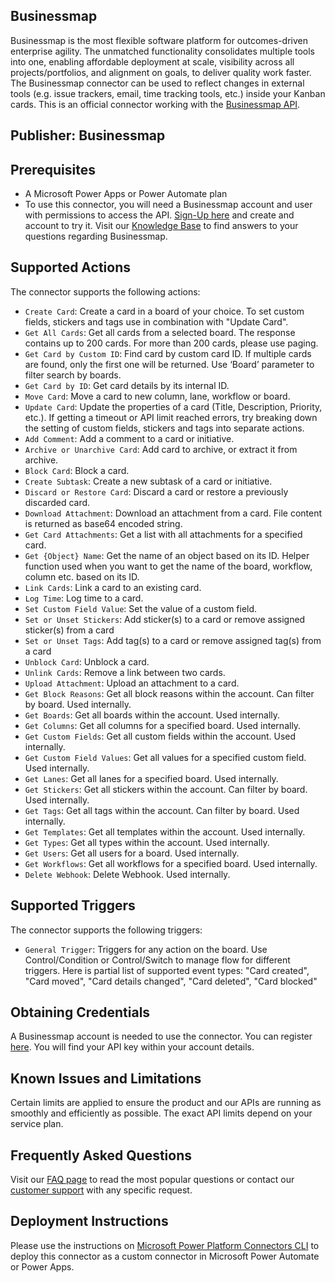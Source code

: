 
## Businessmap
Businessmap is the most flexible software platform for outcomes-driven enterprise agility. The unmatched functionality consolidates multiple tools into one, enabling affordable deployment at scale, visibility across all projects/portfolios, and alignment on goals, to deliver quality work faster. The Businessmap connector can be used to reflect changes in external tools (e.g. issue trackers, email, time tracking tools, etc.) inside your Kanban cards. This is an official connector working with the [Businessmap API](https://demo.kanbanize.com/openapi/).


## Publisher: Businessmap

## Prerequisites
* A Microsoft Power Apps or Power Automate plan
* To use this connector, you will need a Businessmap account and user with permissions to access the API. [Sign-Up here](https://businessmap.io/sign-up) and create and account to try it. Visit our [Knowledge Base](https://knowledgebase.businessmap.io/hc/en-us) to find answers to your questions regarding Businessmap.


## Supported Actions
The connector supports the following actions:

* `Create Card`: Create a card in a board of your choice. To set custom fields, stickers and tags use in combination with "Update Card".
* `Get All Cards`: Get all cards from a selected board. The response contains up to 200 cards. For more than 200 cards, please use paging.
* `Get Card by Custom ID`: Find card by custom card ID. If multiple cards are found, only the first one will be returned. Use ‘Board’ parameter to filter search by boards.
* `Get Card by ID`: Get card details by its internal ID.
* `Move Card`: Move a card to new column, lane, workflow or board.
* `Update Card`: Update the properties of a card (Title, Description, Priority, etc.). If getting a timeout or API limit reached errors, try breaking down the setting of custom fields, stickers and tags into separate actions.
* `Add Comment`: Add a comment to a card or initiative.
* `Archive or Unarchive Card`: Add card to archive, or extract it from archive.
* `Block Card`: Block a card.
* `Create Subtask`: Create a new subtask of a card or initiative.
* `Discard or Restore Card`: Discard a card or restore a previously discarded card.
* `Download Attachment`: Download an attachment from a card. File content is returned as base64 encoded string.
* `Get Card Attachments`: Get a list with all attachments for a specified card.
* `Get {Object} Name`: Get the name of an object based on its ID. Helper function used when you want to get the name of the board, workflow, column etc. based on its ID.
* `Link Cards`: Link a card to an existing card.
* `Log Time`: Log time to a card.
* `Set Custom Field Value`: Set the value of a custom field.
* `Set or Unset Stickers`: Add sticker(s) to a card or remove assigned sticker(s) from a card
* `Set or Unset Tags`: Add tag(s) to a card or remove assigned tag(s) from a card
* `Unblock Card`: Unblock a card.
* `Unlink Cards`: Remove a link between two cards.
* `Upload Attachment`: Upload an attachment to a card.
* `Get Block Reasons`: Get all block reasons within the account. Can filter by board. Used internally.
* `Get Boards`: Get all boards within the account. Used internally.
* `Get Columns`: Get all columns for a specified board. Used internally.
* `Get Custom Fields`: Get all custom fields within the account. Used internally.
* `Get Custom Field Values`: Get all values for a specified custom field. Used internally.
* `Get Lanes`: Get all lanes for a specified board. Used internally.
* `Get Stickers`: Get all stickers within the account. Can filter by board. Used internally.
* `Get Tags`: Get all tags within the account. Can filter by board. Used internally.
* `Get Templates`: Get all templates within the account. Used internally.
* `Get Types`: Get all types within the account. Used internally.
* `Get Users`: Get all users for a board. Used internally.
* `Get Workflows`: Get all workflows for a specified board. Used internally.
* `Delete Webhook`: Delete Webhook. Used internally.

## Supported Triggers
The connector supports the following triggers:

* `General Trigger`: Triggers for any action on the board. Use Control/Condition or Control/Switch to manage flow for different triggers. Here is partial list of supported event types: 
"Card created", "Card moved", "Card details changed", "Card deleted", "Card blocked"


## Obtaining Credentials
A Businessmap account is needed to use the connector. You can register [here](https://businessmap.io/sign-up). You will find your API key within your account details.

## Known Issues and Limitations
Certain limits are applied to ensure the product and our APIs are running as smoothly and efficiently as possible. The exact API limits depend on your service plan.


## Frequently Asked Questions
Visit our [FAQ page](https://businessmap.io/faq) to read the most popular questions or contact our [customer support](https://businessmap.io/customer-support) with any specific request.


## Deployment Instructions
Please use the instructions on [Microsoft Power Platform Connectors CLI](https://learn.microsoft.com/en-us/connectors/custom-connectors/paconn-cli) to deploy this connector as a custom connector in Microsoft Power Automate or Power Apps.